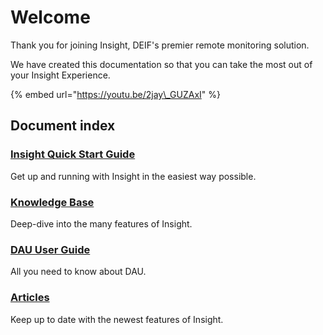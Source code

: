 # Welcome

Thank you for joining Insight, DEIF's premier remote monitoring solution.

We have created this documentation so that you can take the most out of your Insight Experience.

{% embed url="https://youtu.be/2jay\_GUZAxI" %}

## Document index

### [Insight Quick Start Guide ](quick-start-guide/about-insight.md)

Get up and running with Insight in the easiest way possible.

### [Knowledge Base](knowledge-base/getting-started.md)

Deep-dive into the many features of Insight.

### [DAU User Guide](dau-user-guide/untitled/)

All you need to know about DAU.

### [Articles](articles/our-articles.md)

Keep up to date with the newest features of Insight.

